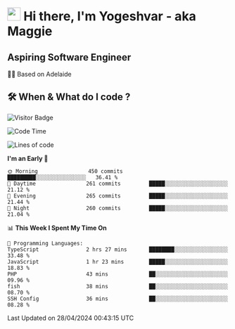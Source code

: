 <h1><img src="https://emojis.slackmojis.com/emojis/images/1531849430/4246/blob-sunglasses.gif?1531849430" width="30"/> Hi there, I'm Yogeshvar - aka Maggie</h1>

## Aspiring Software Engineer
🏂🏻  Based on Adelaide 

## 🛠 When & What do I code ?  

![Visitor Badge](https://visitor-badge.feriirawann.repl.co?username=yogeshvar&repo=yogeshvar&label=Visitors&style=plastic&color=%23457BFF&contentType=svg)

<!--START_SECTION:waka-->
![Code Time](http://img.shields.io/badge/Code%20Time-2%2C883%20hrs%2045%20mins-blue)

![Lines of code](https://img.shields.io/badge/From%20Hello%20World%20I%27ve%20Written-4.2%20million%20lines%20of%20code-blue)

**I'm an Early 🐤** 

```text
🌞 Morning                450 commits         █████████░░░░░░░░░░░░░░░░   36.41 % 
🌆 Daytime                261 commits         █████░░░░░░░░░░░░░░░░░░░░   21.12 % 
🌃 Evening                265 commits         █████░░░░░░░░░░░░░░░░░░░░   21.44 % 
🌙 Night                  260 commits         █████░░░░░░░░░░░░░░░░░░░░   21.04 % 
```


📊 **This Week I Spent My Time On** 

```text
💬 Programming Languages: 
TypeScript               2 hrs 27 mins       ████████░░░░░░░░░░░░░░░░░   33.48 % 
JavaScript               1 hr 23 mins        █████░░░░░░░░░░░░░░░░░░░░   18.83 % 
PHP                      43 mins             ██░░░░░░░░░░░░░░░░░░░░░░░   09.96 % 
fish                     38 mins             ██░░░░░░░░░░░░░░░░░░░░░░░   08.70 % 
SSH Config               36 mins             ██░░░░░░░░░░░░░░░░░░░░░░░   08.28 % 
```


 Last Updated on 28/04/2024 00:43:15 UTC
<!--END_SECTION:waka-->
